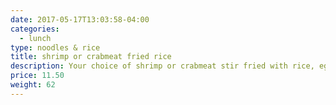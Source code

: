 ```yaml
---
date: 2017-05-17T13:03:58-04:00
categories:
  - lunch
type: noodles & rice
title: shrimp or crabmeat fried rice
description: Your choice of shrimp or crabmeat stir fried with rice, egg, tomato, scallion and onion.
price: 11.50
weight: 62
---
```

